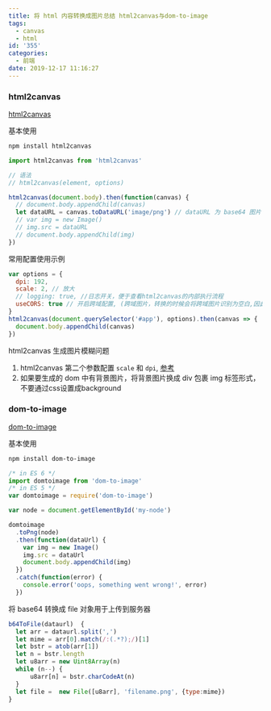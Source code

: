 ```yaml
---
title: 将 html 内容转换成图片总结 html2canvas与dom-to-image
tags:
  - canvas
  - html
id: '355'
categories:
  - 前端
date: 2019-12-17 11:16:27
---
```


### html2canvas

[html2canvas](https://github.com/niklasvh/html2canvas)

基本使用

```bash
npm install html2canvas
```

```js
import html2canvas from 'html2canvas'
```

```js
// 语法
// html2canvas(element, options)

html2canvas(document.body).then(function(canvas) {
  // document.body.appendChild(canvas)
  let dataURL = canvas.toDataURL('image/png') // dataURL 为 base64 图片
  // var img = new Image()
  // img.src = dataURL
  // document.body.appendChild(img)
})
```

常用配置使用示例

```js
var options = {
  dpi: 192,
  scale: 2, // 放大
  // logging: true, //日志开关，便于查看html2canvas的内部执行流程
  useCORS: true // 开启跨域配置, (跨域图片，转换的时候会将跨域图片识别为空白,因此需要开启此选项)
}
html2canvas(document.querySelector('#app'), options).then(canvas => {
  document.body.appendChild(canvas)
})
```

html2canvas 生成图片模糊问题

1. html2canvas 第二个参数配置 `scale` 和 `dpi`, [参考](https://github.com/niklasvh/html2canvas/pull/1087)
2. 如果要生成的 dom 中有背景图片，将背景图片换成 div 包裹 img 标签形式，不要通过css设置成background

### dom-to-image

[dom-to-image](https://github.com/tsayen/dom-to-image)

基本使用

```bash
npm install dom-to-image
```

```js
/* in ES 6 */
import domtoimage from 'dom-to-image'
/* in ES 5 */
var domtoimage = require('dom-to-image')
```

```js
var node = document.getElementById('my-node')

domtoimage
  .toPng(node)
  .then(function(dataUrl) {
    var img = new Image()
    img.src = dataUrl
    document.body.appendChild(img)
  })
  .catch(function(error) {
    console.error('oops, something went wrong!', error)
  })
```

将 base64 转换成 file 对象用于上传到服务器

```js
b64ToFile(dataurl)  {
  let arr = dataurl.split(',')
  let mime = arr[0].match(/:(.*?);/)[1]
  let bstr = atob(arr[1])
  let n = bstr.length
  let u8arr = new Uint8Array(n)
  while (n--) {
      u8arr[n] = bstr.charCodeAt(n)
  }
  let file =  new File([u8arr], 'filename.png', {type:mime})
}
```
